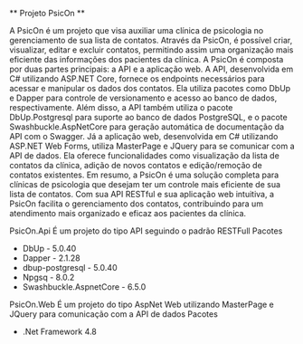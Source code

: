 ** Projeto PsicOn **

A PsicOn é um projeto que visa auxiliar uma clínica de psicologia no gerenciamento de sua lista de contatos. Através da PsicOn, é possível criar, visualizar, editar e excluir contatos, permitindo assim uma organização mais eficiente das informações dos pacientes da clínica.
A PsicOn é composta por duas partes principais: a API e a aplicação web. A API, desenvolvida em C# utilizando ASP.NET Core, fornece os endpoints necessários para acessar e manipular os dados dos contatos. Ela utiliza pacotes como DbUp e Dapper para controle de versionamento e acesso ao banco de dados, respectivamente. Além disso, a API também utiliza o pacote DbUp.Postgresql para suporte ao banco de dados PostgreSQL, e o pacote Swashbuckle.AspNetCore para geração automática de documentação da API com o Swagger.
Já a aplicação web, desenvolvida em C# utilizando ASP.NET Web Forms, utiliza MasterPage e JQuery para se comunicar com a API de dados. Ela oferece funcionalidades como visualização da lista de contatos da clínica, adição de novos contatos e edição/remoção de contatos existentes.
Em resumo, a PsicOn é uma solução completa para clínicas de psicologia que desejam ter um controle mais eficiente de sua lista de contatos. Com sua API RESTful e sua aplicação web intuitiva, a PsicOn facilita o gerenciamento dos contatos, contribuindo para um atendimento mais organizado e eficaz aos pacientes da clínica.

PsicOn.Api
É um projeto do tipo API seguindo o padrão RESTFull
Pacotes
- DbUp - 5.0.40
- Dapper - 2.1.28
- dbup-postgresql - 5.0.40
- Npgsq - 8.0.2
- Swashbuckle.AspnetCore - 6.5.0

PsicOn.Web
É um projeto do tipo AspNet Web utilizando MasterPage e JQuery para comunicação com a API de dados
Pacotes
- .Net Framework 4.8
